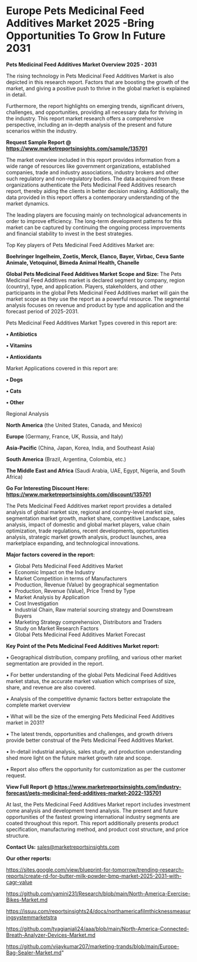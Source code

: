 # Europe Pets Medicinal Feed Additives Market 2025 -Bring Opportunities To Grow In Future 2031

<Strong> Pets Medicinal Feed Additives Market Overview 2025 - 2031</strong>

The rising technology in Pets Medicinal Feed Additives Market is also depicted in this research report. Factors that are boosting the growth of the market, and giving a positive push to thrive in the global market is explained in detail.

Furthermore, the report highlights on emerging trends, significant drivers, challenges, and opportunities, providing all necessary data for thriving in the industry. This report market research offers a comprehensive perspective, including an in-depth analysis of the present and future scenarios within the industry.

<strong>Request Sample Report @ <a href=https://www.marketreportsinsights.com/sample/135701>https://www.marketreportsinsights.com/sample/135701</a></strong>

The market overview included in this report provides information from a wide range of resources like government organizations, established companies, trade and industry associations, industry brokers and other such regulatory and non-regulatory bodies. The data acquired from these organizations authenticate the Pets Medicinal Feed Additives research report, thereby aiding the clients in better decision making. Additionally, the data provided in this report offers a contemporary understanding of the market dynamics.

The leading players are focusing mainly on technological advancements in order to improve efficiency. The long-term development patterns for this market can be captured by continuing the ongoing process improvements and financial stability to invest in the best strategies.

Top Key players of Pets Medicinal Feed Additives Market are:

<strong>Boehringer Ingelheim, Zoetis, Merck, Elanco, Bayer, Virbac, Ceva Sante Animale, Vetoquinol, Bimeda Animal Health, Chanelle</strong>

<strong><b>Global Pets Medicinal Feed Additives Market Scope and Size:</b></strong>
The Pets Medicinal Feed Additives market is declared segment by company, region (country), type, and application. Players, stakeholders, and other participants in the global Pets Medicinal Feed Additives market will gain the market scope as they use the report as a powerful resource. The segmental analysis focuses on revenue and product by type and application and the forecast period of 2025-2031.

Pets Medicinal Feed Additives Market Types covered in this report are:

<strong>• Antibiotics

• Vitamins

• Antioxidants</strong>

Market Applications covered in this report are:

<strong>• Dogs

• Cats

• Other</strong> 

Regional Analysis

<strong>North America</strong> (the United States, Canada, and Mexico)

<strong>Europe</strong> (Germany, France, UK, Russia, and Italy)

<strong>Asia-Pacific</strong> (China, Japan, Korea, India, and Southeast Asia)

<strong>South America</strong> (Brazil, Argentina, Colombia, etc.)

<strong>The Middle East and Africa</strong> (Saudi Arabia, UAE, Egypt, Nigeria, and South Africa)

<strong>Go For Interesting Discount Here: <a href=https://www.marketreportsinsights.com/discount/135701>https://www.marketreportsinsights.com/discount/135701</a></strong>

The Pets Medicinal Feed Additives market report provides a detailed analysis of global market size, regional and country-level market size, segmentation market growth, market share, competitive Landscape, sales analysis, impact of domestic and global market players, value chain optimization, trade regulations, recent developments, opportunities analysis, strategic market growth analysis, product launches, area marketplace expanding, and technological innovations.

<strong><b>Major factors covered in the report:</b></strong>
<ul>
  <li>Global Pets Medicinal Feed Additives Market </li>
  <li>Economic Impact on the Industry</li>
  <li>Market Competition in terms of Manufacturers</li>
  <li>Production, Revenue (Value) by geographical segmentation</li>
  <li>Production, Revenue (Value), Price Trend by Type</li>
  <li>Market Analysis by Application</li>
  <li>Cost Investigation</li>
  <li>Industrial Chain, Raw material sourcing strategy and Downstream Buyers</li>
  <li>Marketing Strategy comprehension, Distributors and Traders</li>
  <li>Study on Market Research Factors</li>
  <li>Global Pets Medicinal Feed Additives Market Forecast</li>
</ul>

<strong><b>Key Point of the Pets Medicinal Feed Additives Market report:</b></strong>

• Geographical distribution, company profiling, and various other market segmentation are provided in the report.

• For better understanding of the global Pets Medicinal Feed Additives market status, the accurate market valuation which comprises of size, share, and revenue are also covered.

• Analysis of the competitive dynamic factors better extrapolate the complete market overview

• What will be the size of the emerging Pets Medicinal Feed Additives market in 2031?

• The latest trends, opportunities and challenges, and growth drivers provide better construal of the Pets Medicinal Feed Additives Market.

• In-detail industrial analysis, sales study, and production understanding shed more light on the future market growth rate and scope.

• Report also offers the opportunity for customization as per the customer request.

<strong><b>View Full Report @ <a href=https://www.marketreportsinsights.com/industry-forecast/pets-medicinal-feed-additives-market-2022-135701>https://www.marketreportsinsights.com/industry-forecast/pets-medicinal-feed-additives-market-2022-135701</a></b></strong>


At last, the Pets Medicinal Feed Additives Market report includes investment come analysis and development trend analysis. The present and future opportunities of the fastest growing international industry segments are coated throughout this report. This report additionally presents product specification, manufacturing method, and product cost structure, and price structure.

<strong>Contact Us:</strong>
sales@marketreportsinsights.com

<strong>Our other reports:</strong>

<a href=https://sites.google.com/view/blueprint-for-tomorrow/trending-research-reports/create-rd-for-butter-milk-powder-bmp-market-2025-2031-with-cagr-value>https://sites.google.com/view/blueprint-for-tomorrow/trending-research-reports/create-rd-for-butter-milk-powder-bmp-market-2025-2031-with-cagr-value</a>

<a href=https://github.com/yamini231/Research/blob/main/North-America-Exercise-Bikes-Market.md>https://github.com/yamini231/Research/blob/main/North-America-Exercise-Bikes-Market.md</a>

<a href=https://issuu.com/reportsinsights24/docs/northamericafilmthicknessmeasuringsystemmarketstra>https://issuu.com/reportsinsights24/docs/northamericafilmthicknessmeasuringsystemmarketstra</a>

<a href=https://github.com/tyagianjali24/aaa/blob/main/North-America-Connected-Breath-Analyzer-Devices-Market.md>https://github.com/tyagianjali24/aaa/blob/main/North-America-Connected-Breath-Analyzer-Devices-Market.md</a>

<a href=https://github.com/vijaykumar207/marketing-trands/blob/main/Europe-Bag-Sealer-Market.md>https://github.com/vijaykumar207/marketing-trands/blob/main/Europe-Bag-Sealer-Market.md</a>"
